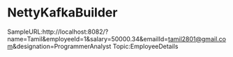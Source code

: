 # NettyKafkaBuilder
SampleURL:http://localhost:8082/?name=Tamil&employeeId=1&salary=50000.34&emailId=tamil2801@gmail.com&designation=ProgrammerAnalyst
Topic:EmployeeDetails
